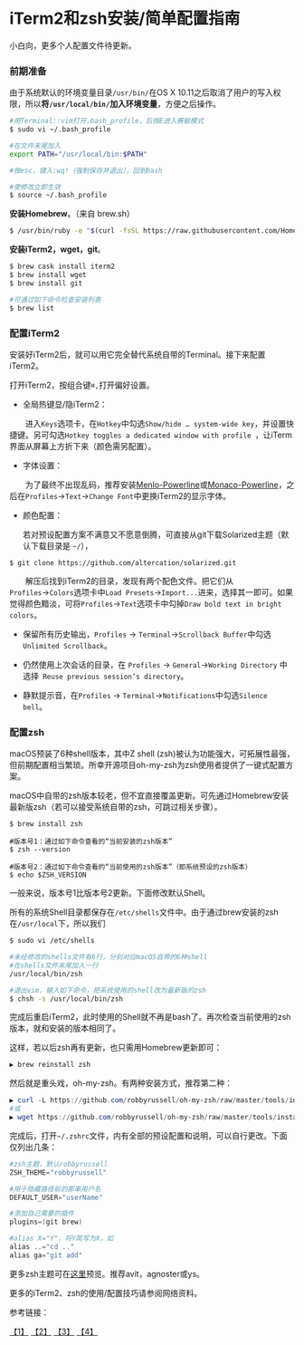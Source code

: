 # iTerm2和zsh安装/简单配置指南

小白向，更多个人配置文件待更新。



### 前期准备

由于系统默认的环境变量目录`/usr/bin/`在OS X 10.11之后取消了用户的写入权限，所以**将`/usr/local/bin/`加入环境变量**，方便之后操作。
``` bash
#用Terminal::vim打开.bash_profile，后按E进入赛艇模式
$ sudo vi ~/.bash_profile

#在文件末尾加入
export PATH="/usr/local/bin:$PATH"

#按esc，键入:wq!（强制保存并退出），回到bash

#使修改立即生效
$ source ~/.bash_profile
```


**安装Homebrew**。（来自 brew.sh）

``` bash
$ /usr/bin/ruby -e "$(curl -fsSL https://raw.githubusercontent.com/Homebrew/install/master/install)"
```

**安装iTerm2，wget，git**。
``` bash
$ brew cask install iterm2
$ brew install wget
$ brew install git

#可通过如下命令检查安装列表
$ brew list
```



### 配置iTerm2

安装好iTerm2后，就可以用它完全替代系统自带的Terminal。接下来配置iTerm2。

打开iTerm2，按组合键`⌘,`打开偏好设置。

- 全局热键显/隐iTerm2：

　　进入`Keys`选项卡，在`Hotkey`中勾选`Show/hide … system-wide key`，并设置快捷键。另可勾选`Hotkey toggles a dedicated window with profile `，让iTerm界面从屏幕上方折下来（颜色需另配置）。

- 字体设置：

　　为了最终不出现乱码，推荐安装[Menlo-Powerline](https://gist.github.com/qrush/1595572/raw/417a3fa36e35ca91d6d23ac961071094c26e5fad/Menlo-Powerline.otf)或[Monaco-Powerline](https://github.com/mneorr/powerline-fonts/blob/bfcb152306902c09b62be6e4a5eec7763e46d62d/Monaco/Monaco%20for%20Powerline.otf)，之后在`Profiles`→`Text`→`Change Font`中更换iTerm2的显示字体。


- 颜色配置：

  若对预设配置方案不满意又不愿意倒腾，可直接从git下载Solarized主题（默认下载目录是 `~/`），

```shell
$ git clone https://github.com/altercation/solarized.git
```
　　解压后找到iTerm2的目录，发现有两个配色文件。把它们从`Profiles`→`Colors`选项卡中`Load Presets`→`Import...`进来，选择其一即可。如果觉得颜色黯淡，可将`Profiles`→`Text`选项卡中勾掉`Draw bold text in bright colors`。

- 保留所有历史输出，`Profiles` → `Terminal`→`Scrollback Buffer`中勾选`Unlimited Scrollback`。


- 仍然使用上次会话的目录，在
  `Profiles` → `General`→`Working Directory` 中选择` Reuse previous session’s directory`。
- 静默提示音，在`Profiles` → `Terminal`→`Notifications`中勾选`Silence bell`。



### 配置zsh

macOS预装了6种shell版本，其中Z shell (zsh)被认为功能强大，可拓展性最强，但前期配置相当繁琐。所幸开源项目oh-my-zsh为zsh使用者提供了一键式配置方案。

macOS中自带的zsh版本较老，但不宜直接覆盖更新。可先通过Homebrew安装最新版zsh（若可以接受系统自带的zsh，可跳过相关步骤）。

```shell
$ brew install zsh

#版本号1：通过如下命令查看的“当前安装的zsh版本”
$ zsh --version

#版本号2：通过如下命令查看的“当前使用的zsh版本”（即系统预设的zsh版本）
$ echo $ZSH_VERSION
```

一般来说，版本号1比版本号2更新。下面修改默认Shell。

所有的系统Shell目录都保存在`/etc/shells`文件中。由于通过brew安装的zsh在`/usr/local`下，所以我们

```bash
$ sudo vi /etc/shells

#未经修改的shells文件有6行，分别对应macOS自带的6种shell
#在shells文件末尾加入一行
/usr/local/bin/zsh

#退出vim，输入如下命令，把系统使用的shell改为最新版的zsh
$ chsh -s /usr/local/bin/zsh
```

完成后重启iTerm2，此时使用的Shell就不再是bash了。再次检查当前使用的zsh版本，就和安装的版本相同了。

这样，若以后zsh再有更新，也只需用Homebrew更新即可：

```powershell
▶ brew reinstall zsh
```

然后就是重头戏，oh-my-zsh。有两种安装方式，推荐第二种：

```powershell
▶ curl -L https://github.com/robbyrussell/oh-my-zsh/raw/master/tools/install.sh | sh
#或
▶ wget https://github.com/robbyrussell/oh-my-zsh/raw/master/tools/install.sh -O - | sh
```

完成后，打开`~/.zshrc`文件，内有全部的预设配置和说明，可以自行更改。下面仅列出几条：

```powershell
#zsh主题，默认robbyrussell
ZSH_THEME="robbyrussell"

#用于隐藏路径前的那串用户名
DEFAULT_USER="userName"

#添加自己需要的插件
plugins=(git brew) 

#alias X="Y"，将Y简写为X，如
alias ..="cd .."
alias ga="git add"
```

更多zsh主题可在[这里](https://github.com/robbyrussell/oh-my-zsh/wiki/themes)预览。推荐avit，agnoster或ys。



更多的iTerm2、zsh的使用/配置技巧请参阅网络资料。



参考链接：

[【1】](http://yijiebuyi.com/blog/b9b5e1ebb719f22475c38c4819ab8151.html)	[【2】](http://yijiebuyi.com/blog/9c6419897949a7935d0fdec74cb7c61b.html)	[【3】](http://www.jianshu.com/p/bb1c97269b11)	[【4】](http://www.tuicool.com/articles/FFN7Vbq)	